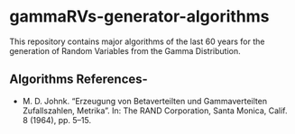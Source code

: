 # gammaRVs-generator-algorithms
This repository contains major algorithms of the last 60 years for the generation of Random Variables from the Gamma Distribution.

## Algorithms References-
- M. D. Johnk. “Erzeugung von Betaverteilten und Gammaverteilten Zufallszahlen,
Metrika”. In: The RAND Corporation, Santa Monica, Calif. 8 (1964), pp. 5–15.
